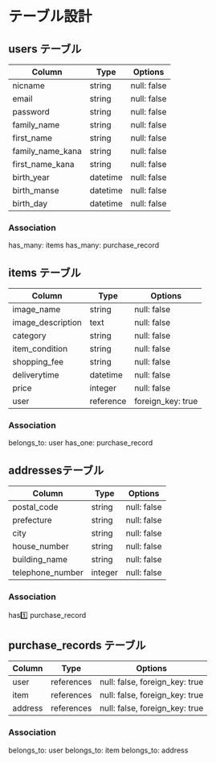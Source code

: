 # テーブル設計

## users テーブル

| Column           | Type     | Options     |
| -----------------| ---------| ----------- |
| nicname          | string   | null: false |
| email            | string   | null: false |
| password         | string   | null: false |
| family_name      | string   | null: false |
| first_name       | string   | null: false |
| family_name_kana | string   | null: false |
| first_name_kana  | string   | null: false |
| birth_year       | datetime | null: false |
| birth_manse      | datetime | null: false |
| birth_day        | datetime | null: false |

### Association
has_many: items
has_many: purchase_record

## items テーブル

| Column            | Type      | Options           |
| ------------------| ----------| ------------------|
| image_name        | string    | null: false       |
| image_description | text      | null: false       |
| category          | string    | null: false       |
| item_condition    | string    | null: false       |
| shopping_fee      | string    | null: false       |
| deliverytime      | datetime  | null: false       |
| price             | integer   | null: false       |
| user              | reference | foreign_key: true |

### Association
belongs_to: user
has_one: purchase_record

## addressesテーブル

| Column           | Type       | Options     |
| -----------------| ---------- | ------------|
| postal_code      | string     | null: false |
| prefecture       | string     | null: false |
| city             | string     | null: false |
| house_number     | string     | null: false |
| building_name    | string     | null: false |
| telephone_number | integer    | null: false |

### Association
has:one: purchase_record

## purchase_records テーブル

| Column       | Type       | Options                        |
| -------------| ---------- | ------------------------------ |
| user         | references | null: false, foreign_key: true |
| item         | references | null: false, foreign_key: true |
| address      | references | null: false, foreign_key: true |

### Association
belongs_to: user
belongs_to: item
belongs_to: address